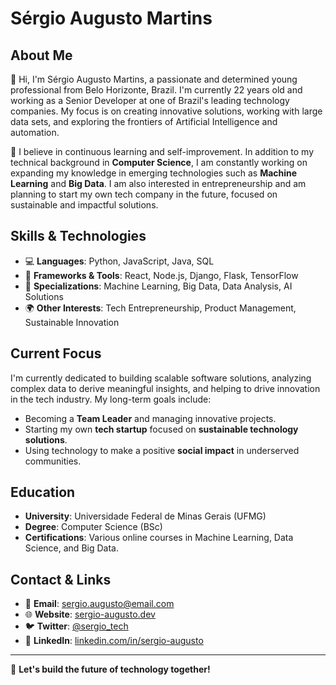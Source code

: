 # Sérgio Augusto Martins

## About Me

👋 Hi, I'm Sérgio Augusto Martins, a passionate and determined young professional from Belo Horizonte, Brazil. I'm currently 22 years old and working as a Senior Developer at one of Brazil's leading technology companies. My focus is on creating innovative solutions, working with large data sets, and exploring the frontiers of Artificial Intelligence and automation.

🌱 I believe in continuous learning and self-improvement. In addition to my technical background in **Computer Science**, I am constantly working on expanding my knowledge in emerging technologies such as **Machine Learning** and **Big Data**. I am also interested in entrepreneurship and am planning to start my own tech company in the future, focused on sustainable and impactful solutions.

## Skills & Technologies

- 💻 **Languages**: Python, JavaScript, Java, SQL
- 🔧 **Frameworks & Tools**: React, Node.js, Django, Flask, TensorFlow
- 🧠 **Specializations**: Machine Learning, Big Data, Data Analysis, AI Solutions
- 🌍 **Other Interests**: Tech Entrepreneurship, Product Management, Sustainable Innovation

## Current Focus

I'm currently dedicated to building scalable software solutions, analyzing complex data to derive meaningful insights, and helping to drive innovation in the tech industry. My long-term goals include:

- Becoming a **Team Leader** and managing innovative projects.
- Starting my own **tech startup** focused on **sustainable technology solutions**.
- Using technology to make a positive **social impact** in underserved communities.

## Education

- **University**: Universidade Federal de Minas Gerais (UFMG)
- **Degree**: Computer Science (BSc)
- **Certifications**: Various online courses in Machine Learning, Data Science, and Big Data.

## Contact & Links

- 📧 **Email**: sergio.augusto@email.com
- 🌐 **Website**: [sergio-augusto.dev](https://sergio-augusto.dev)
- 🐦 **Twitter**: [@sergio_tech](https://twitter.com/sergio_tech)
- 💼 **LinkedIn**: [linkedin.com/in/sergio-augusto](https://linkedin.com/in/sergio-augusto)

---

🚀 **Let's build the future of technology together!**
